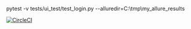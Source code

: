 
pytest -v tests/ui_test/test_login.py --alluredir=C:\\tmp\\my_allure_results

[![CircleCI](https://circleci.com/gh/skovalenkoLohika/SSP_Python.svg?style=svg)](https://circleci.com/gh/skovalenkoLohika/SSP_Python)